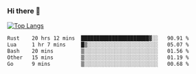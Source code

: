 ### Hi there 👋

<!--
**3Xpl0it3r/3Xpl0it3r** is a ✨ _special_ ✨ repository because its `README.md` (this file) appears on your GitHub profile.

Here are some ideas to get you started:

- 🔭 I’m currently working on ...
- 🌱 I’m currently learning ...
- 👯 I’m looking to collaborate on ...
- 🤔 I’m looking for help with ...
- 💬 Ask me about ...
- 📫 How to reach me: ...
- 😄 Pronouns: ...
- ⚡ Fun fact: ...
-->


[![Top Langs](https://github-readme-stats.vercel.app/api/top-langs/?username=3Xpl0it3r&layout=compact)](https://github.com/3Xpl0it3r/3Xpl0it3r)

<!--START_SECTION:waka-->

```txt
Rust    20 hrs 12 mins  ██████████████████████▓░░   90.91 %
Lua     1 hr 7 mins     █▒░░░░░░░░░░░░░░░░░░░░░░░   05.07 %
Bash    20 mins         ▒░░░░░░░░░░░░░░░░░░░░░░░░   01.56 %
Other   15 mins         ▒░░░░░░░░░░░░░░░░░░░░░░░░   01.19 %
Go      9 mins          ▒░░░░░░░░░░░░░░░░░░░░░░░░   00.68 %
```

<!--END_SECTION:waka-->
